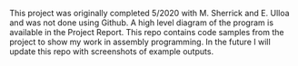 This project was originally completed 5/2020 with M. Sherrick and E. Ulloa and was not done using Github.
A high level diagram of the program is available in the Project Report.
This repo contains code samples from the project to show my work in assembly programming.
In the future I will update this repo with screenshots of example outputs.

